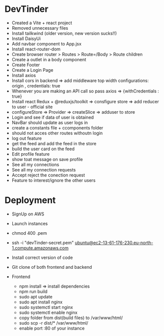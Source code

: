 # DevTinder
- Created a Vite + react project
- Removed unnecessary files
- Install tailkwind (older version, new version sucks!!)
- Install DaisyUi
- Add navbar component to App.jsx
- Install react-router-dom
- Create browser router > Routes > Route=/Body > Route children
- Create a outlet in a body component
- Create Footer
- Create a Login Page
- Install axios
- Install cors in backend => add middleware top width configurations: origin , credentials: true
- Whenever you are making an API call so pass axios => {withCredentials : true}
- Install react Redux + @reduxjs/toolkit => consfigure store => add reducer to user - official site
- configureStore => Provider => createSlice => adduser to store
- Login and see if data of user is obtained
- NavBar should update as user logs in
- create a constants file + ccomponents folder
- should not acces other routes withoutn login
- log out feature
- get the feed and add the feed in the store
- build the user card on the feed
- Edit profile feature
- show toat message on save profile
- See all my connections
- See all my connection requests
- Accept reject the conection request
- Feature to interest/ignore the other users


# Deployment
- SignUp on AWS
- Launch instances
- chmod 400 <secret>.pem
- ssh -i "devTinder-secret.pem" ubuntu@ec2-13-61-176-230.eu-north-1.compute.amazonaws.com
- Install correct version of code
- Git clone of both frontend and backend

- Frontend
   - npm install => install dependencies
   - npm run build
   - sudo apt update
   - sudo apt install nginx
   - sudo systemctl start nginx
   - sudo systemctl enable nginx
   - copy folder from dist(build files) to /var/www/html/
   - sudo scp -r dist/* /var/www/html/
   - enable port :80 of your instance